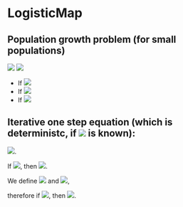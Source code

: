 # LogisticMap
## Population growth problem (for small populations)

<img src="https://render.githubusercontent.com/render/math?math=P_{n}=rP_{n-1}">
<img src="https://render.githubusercontent.com/render/math?math=P_n \sim e^{(r-1)n}">

<UL>
  <LI>If <img src="https://render.githubusercontent.com/render/math?math=r<1, \quad \text{then} \quad \lim P_n=0"></LI>
  <LI>If <img src="https://render.githubusercontent.com/render/math?math=r>1, \quad \text{then} \quad \lim P_n= +\infty"></LI>
  <LI>If <img src="https://render.githubusercontent.com/render/math?math=r=1, \quad \text{then} \quad \lim P_n=P_0"></LI>
</UL>

## Iterative one step equation (which is deterministc, if <img src="https://render.githubusercontent.com/render/math?math=P_{0}"> is known):

<img src="https://render.githubusercontent.com/render/math?math=P_{n}=P_{n-1}(r-bP_{n-1})">.

If <img src="https://render.githubusercontent.com/render/math?math=x_n=(\frac{b}{r}P_n)">, then <img src="https://render.githubusercontent.com/render/math?math=x_{n}=rx_{n-1}(1-x_{n-1})">.

We define <img src="https://render.githubusercontent.com/render/math?math=f(x)=rx(1-x)"> and <img src="https://render.githubusercontent.com/render/math?math=F(x,r)=rx(1-x)">,

therefore if <img src="https://render.githubusercontent.com/render/math?math=0\le x\le 1">, then <img src="https://render.githubusercontent.com/render/math?math=0 < r\le 4">.
